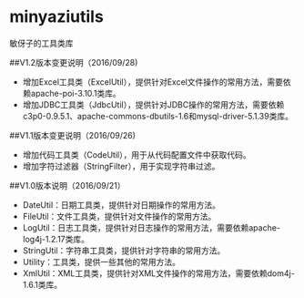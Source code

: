 # minyaziutils
敏伢子的工具类库

##V1.2版本变更说明（2016/09/28)
* 增加Excel工具类（ExcelUtil），提供针对Excel文件操作的常用方法，需要依赖apache-poi-3.10.1类库。
* 增加JDBC工具类（JdbcUtil），提供针对JDBC操作的常用方法，需要依赖c3p0-0.9.5.1、apache-commons-dbutils-1.6和mysql-driver-5.1.39类库。

##V1.1版本变更说明（2016/09/26)
* 增加代码工具类（CodeUtil），用于从代码配置文件中获取代码。
* 增加字符过滤器（StringFilter），用于实现字符串过滤。

##V1.0版本说明（2016/09/21）
* DateUtil：日期工具类，提供针对日期操作的常用方法。
* FileUtil：文件工具类，提供针对文件操作的常用方法。
* LogUtil：日志工具类，提供针对日志操作的常用方法，需要依赖apache-log4j-1.2.17类库。
* StringUtil：字符串工具类，提供针对字符串的常用方法。
* Utility：工具类，提供一些其他的常用方法。
* XmlUtil：XML工具类，提供针对XML文件操作的常用方法，需要依赖dom4j-1.6.1类库。
